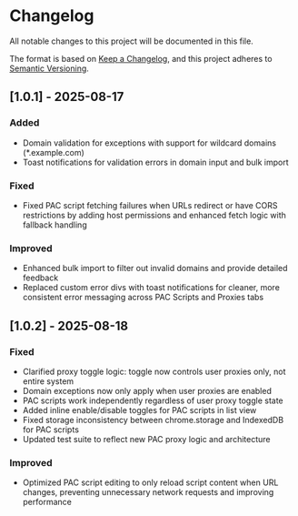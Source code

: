# Changelog

All notable changes to this project will be documented in this file.

The format is based on [Keep a Changelog](https://keepachangelog.com/en/1.0.0/),
and this project adheres to [Semantic Versioning](https://semver.org/spec/v2.0.0.html).

## [1.0.1] - 2025-08-17

### Added
- Domain validation for exceptions with support for wildcard domains (*.example.com)
- Toast notifications for validation errors in domain input and bulk import

### Fixed
- Fixed PAC script fetching failures when URLs redirect or have CORS restrictions by adding host permissions and enhanced fetch logic with fallback handling

### Improved
- Enhanced bulk import to filter out invalid domains and provide detailed feedback
- Replaced custom error divs with toast notifications for cleaner, more consistent error messaging across PAC Scripts and Proxies tabs

## [1.0.2] - 2025-08-18

### Fixed
- Clarified proxy toggle logic: toggle now controls user proxies only, not entire system
- Domain exceptions now only apply when user proxies are enabled
- PAC scripts work independently regardless of user proxy toggle state
- Added inline enable/disable toggles for PAC scripts in list view  
- Fixed storage inconsistency between chrome.storage and IndexedDB for PAC scripts
- Updated test suite to reflect new PAC proxy logic and architecture

### Improved
- Optimized PAC script editing to only reload script content when URL changes, preventing unnecessary network requests and improving performance